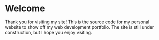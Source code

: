# Welcome
Thank you for visiting my site! This is the source code for my personal website to show off my web development portfolio. The site is still under construction, but I hope you enjoy visiting.
